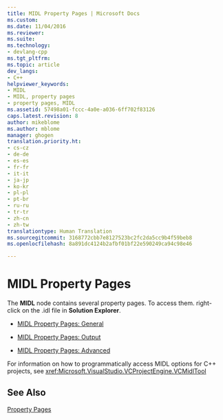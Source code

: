 ```yaml
---
title: MIDL Property Pages | Microsoft Docs
ms.custom: 
ms.date: 11/04/2016
ms.reviewer: 
ms.suite: 
ms.technology:
- devlang-cpp
ms.tgt_pltfrm: 
ms.topic: article
dev_langs:
- C++
helpviewer_keywords:
- MIDL
- MIDL, property pages
- property pages, MIDL
ms.assetid: 57498a01-fccc-4a0e-a036-6ff702f83126
caps.latest.revision: 8
author: mikeblome
ms.author: mblome
manager: ghogen
translation.priority.ht:
- cs-cz
- de-de
- es-es
- fr-fr
- it-it
- ja-jp
- ko-kr
- pl-pl
- pt-br
- ru-ru
- tr-tr
- zh-cn
- zh-tw
translationtype: Human Translation
ms.sourcegitcommit: 3168772cbb7e8127523bc2fc2da5cc9b4f59beb8
ms.openlocfilehash: 8a891dc4124b2afbf01bf22e590249ca94c98e46

---
```

# MIDL Property Pages
The **MIDL** node contains several property pages. To access them. right-click on the .idl file in **Solution Explorer**.  
  
-   [MIDL Property Pages: General](../ide/midl-property-pages-general.md)  
  
-   [MIDL Property Pages: Output](../ide/midl-property-pages-output.md)  
  
-   [MIDL Property Pages: Advanced](../ide/midl-property-pages-advanced.md)  
  
 For information on how to programmatically access MIDL options for C++ projects, see <xref:Microsoft.VisualStudio.VCProjectEngine.VCMidlTool>  
  
## See Also  
 [Property Pages](../ide/property-pages-visual-cpp.md)


<!--HONumber=Jan17_HO2-->


